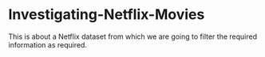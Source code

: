 # Investigating-Netflix-Movies
This is about a Netflix dataset from which we are going to filter the required information as required.

